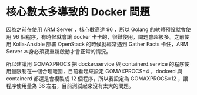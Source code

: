 # 核心數太多導致的 Docker 問題

因為之前在使用 ARM Server ，核心數高達 96 ，所以 Golang 的軟體預設就會使用 96 個程序，有時候就會讓 docker 卡卡的，很難使用，問題會超級多。之前使用 Kolla-Ansible 部署 OpenStack 的時候就經常遇到 Gather Facts 卡住，ARM Server 本身必須要重新啟動才會正常的情況。

所以建議用 GOMAXPROCS 把 docker.service 與 containerd.service 的程序使用量限制在一個合理範圍，目前看起來設定 GOMAXPROCS=4 ，dockerd 與 containerd 都還是會複製成 12 個程序，所以我設定為 GOMAXPROCS=12 ，讓程序使用量為 36 左右，目前測試起來沒有太大的問題。


